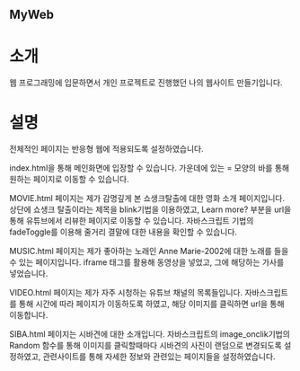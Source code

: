 ## MyWeb

# 소개

웹 프로그래밍에 입문하면서 개인 프로젝트로 진행했던 나의 웹사이트 만들기입니다.

# 설명

전체적인 페이지는 반응형 웹에 적용되도록 설정하였습니다.

index.html을 통해 메인화면에 입장할 수 있습니다.
가운데에 있는 = 모양의 바를 통해 원하는 페이지로 이동할 수 있습니다.

MOVIE.html 페이지는 제가 감명깊게 본 쇼생크탈출에 대한 영화 소개 페이지입니다.
상단에 쇼생크 탈출이라는 제목을 blink기법을 이용하였고,
Learn more? 부분을 url을 통해 유튜브에서 리뷰한 페이지로 이동할 수 있습니다.
자바스크립트 기법의 fadeToggle를 이용해 줄거리 결말에 대한 내용을 확인할 수 있습니다.

MUSIC.html 페이지는 제가 좋아하는 노래인 Anne Marie-2002에 대한 노래를 들을 수 있는 페이지입니다.
iframe 태그를 활용해 동영상을 넣었고, 그에 해당하는 가사를 넣었습니다.

VIDEO.html 페이지는 제가 자주 시청하는 유튜브 채널의 목록들입니다. 자바스크립트를 통해 시간에 따라 페이지가 이동하도록 하였고,
해당 이미지를 클릭하면 url을 통해 이동합니다.

SIBA.html 페이지는 시바견에 대한 소개입니다. 자바스크립트의 image_onclik기법의 Random 함수를 통해 이미지를 클릭할때마다 시바견의 사진이 랜덤으로 변경되도록 설정하였고,
관련사이트를 통해 자세한 정보와 관련있는 페이지들을 설정하였습니다.








